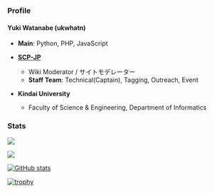 ### Profile

#### Yuki Watanabe (ukwhatn)

* **Main**: Python, PHP, JavaScript

* **[SCP-JP](http://scp-jp.wikidot.com)**
  * Wiki Moderator / サイトモデレーター
  * **Staff Team**: Technical(Captain), Tagging, Outreach, Event

* **Kindai University**
  * Faculty of Science & Engineering, Department of Informatics





### Stats


![](https://github-profile-summary-cards.vercel.app/api/cards/profile-details?username=ukwhatn&theme=dracula)

![](https://github-readme-stats.vercel.app/api/top-langs/?username=ukwhatn&layout=compact&theme=dracula)

[![GitHub stats](https://github-readme-stats.vercel.app/api?username=ukwhatn&theme=tokyonight&show_icons=true)](https://github.com/anuraghazra/github-readme-stats)

[![trophy](https://github-profile-trophy.vercel.app/?username=ukwhatn&theme=onedark)](https://github.com/ryo-ma/github-profile-trophy)
